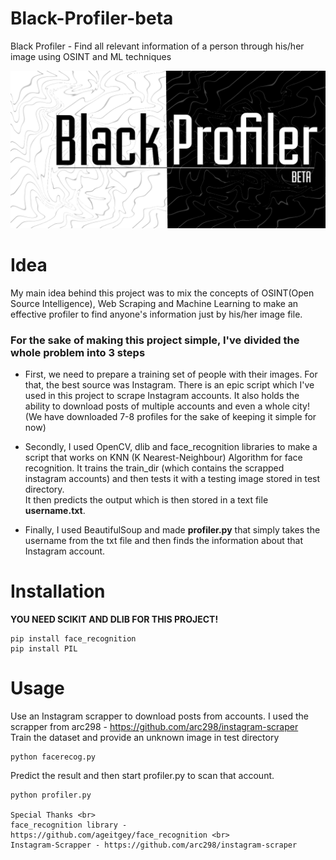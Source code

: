 # Black-Profiler-beta
Black Profiler - Find all relevant information of a person through his/her image using OSINT and ML techniques

![alt text](https://raw.githubusercontent.com/vanshwassan/Black-Profiler-beta/master/blackprofiler.png)

# Idea
My main idea behind this project was to mix the concepts of OSINT(Open Source Intelligence), Web Scraping and Machine Learning to make an effective profiler to find anyone's information just by his/her image file.

### For the sake of making this project simple, I've divided the whole problem into 3 steps
- First, we need to prepare a training set of people with their images. For that, the best source was Instagram. There is an epic script which I've used in this project to scrape Instagram accounts. It also holds the ability to download posts of multiple accounts and even a whole city! (We have downloaded 7-8 profiles for the sake of keeping it simple for now)

- Secondly, I used OpenCV, dlib and face_recognition libraries to make a script that works on KNN (K Nearest-Neighbour) Algorithm for face recognition. It trains the train_dir (which contains the scrapped instagram accounts) and then tests it with a testing image stored in test directory.<br>
It then predicts the output which is then stored in a text file <b>username.txt</b>.

- Finally, I used BeautifulSoup and made <b>profiler.py</b> that simply takes the username from the txt file and then finds the information about that Instagram account.

# Installation

<b>YOU NEED SCIKIT AND DLIB FOR THIS PROJECT!</b>

```
pip install face_recognition
pip install PIL
```

# Usage
Use an Instagram scrapper to download posts from accounts. I used the scrapper from arc298 - https://github.com/arc298/instagram-scraper <br>
Train the dataset and provide an unknown image in test directory <br>
```
python facerecog.py
```
Predict the result and then start profiler.py to scan that account. <br>
```
python profiler.py
  
Special Thanks <br>
face_recognition library - https://github.com/ageitgey/face_recognition <br>
Instagram-Scrapper - https://github.com/arc298/instagram-scraper 

  
 

